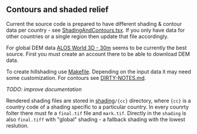 ## Contours and shaded relief

Current the source code is prepared to have different shading & contour data per country - see [ShadingAndContours.tsx](../style/ShadingAndContours.tsx).
If you only have data for other countries or a single region then update that file accordingly.

For global DEM data [ALOS World 3D - 30m](https://www.eorc.jaxa.jp/ALOS/en/aw3d30/data/index.htm) seems to be currently the best source.
First you must create an account there to be able to download DEM data.

To create hillshading use [Makefile](../shading-scripts/Makefile). Depending on the input data it may need some customization.
For contours see [DIRTY-NOTES.md](../shading-scripts/DIRTY-NOTES.md).

_TODO: improve documentation_

Rendered shading files are stored in [shading](./shading)`/{cc}` directory, where `{cc}` is a country code of a shading specific to a particular country. In every counrty folter there must fe a `final.tif` file and `mark.tif`. Directly in the `shading` is also `final.tiff` with "global" shading - a fallback shading with the lowest reslution.
